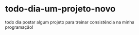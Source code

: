# todo-dia-um-projeto-novo
todo dia postar algum projeto para treinar consistência na minha programação!
